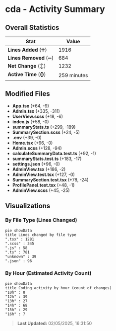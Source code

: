 # cda - Activity Summary 

## Overall Statistics

| Stat                   | Value                                                             |
| ---------------------- | ----------------------------------------------------------------- |
| **Lines Added** (➕)   | 1916                                          |
| **Lines Removed** (➖) | 684                                        |
| **Net Change** (↕)    | 1232                |
| **Active Time** (⌚)   | 259 minutes |


## Modified Files
- **App.tsx** (+64, -9)
- **Admin.tsx** (+335, -311)
- **UserView.scss** (+18, -6)
- **index.js** (+58, -0)
- **summaryStats.ts** (+299, -189)
- **SummarySection.scss** (+24, -5)
- **.env** (+39, -0)
- **Home.tsx** (+96, -0)
- **Admin.scss** (+128, -94)
- **calculateSummaryData.test.ts** (+92, -1)
- **summaryStats.test.ts** (+183, -17)
- **settings.json** (+96, -0)
- **AdminView.tsx** (+186, -2)
- **AdminView.test.tsx** (+127, -0)
- **SummarySection.test.tsx** (+78, -24)
- **ProfilePanel.test.tsx** (+48, -1)
- **AdminView.scss** (+45, -25)

## Visualizations

### By File Type (Lines Changed)

```mermaid
pie showData
title Lines changed by file type
".tsx" : 1281
".scss" : 345
".js" : 58
".ts" : 781
"unknown" : 39
".json" : 96
```

### By Hour (Estimated Activity Count)

```mermaid
pie showData
title Coding activity by hour (count of changes)
"10h" : 8
"12h" : 39
"13h" : 27
"14h" : 68
"15h" : 29
"16h" : 7
```


> **Last Updated:** 02/05/2025, 16:31:50